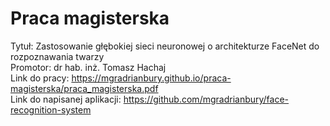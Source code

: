 # Praca magisterska

Tytuł: Zastosowanie głębokiej sieci neuronowej o architekturze FaceNet do rozpoznawania twarzy <br>
Promotor: dr hab. inż. Tomasz Hachaj <br>
Link do pracy: https://mgradrianbury.github.io/praca-magisterska/praca_magisterska.pdf <br>
Link do napisanej aplikacji: https://github.com/mgradrianbury/face-recognition-system
